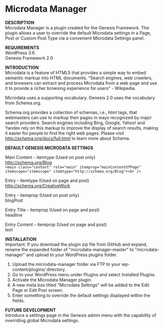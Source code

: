 Microdata Manager
=================

<strong>DESCRIPTION</strong><br />
Microdata Manager is a plugin created for the Genesis Framework. The plugin allows a user to override the default Microdata settings in a Page, Post or Custom Post Type via a convenient Microdata Settings panel.

<strong>REQUIREMENTS</strong><br />
WordPress 3.6<br />
Genesis Framework 2.0

<strong>INTRODUCTION</strong><br />
Microdata is a feature of HTML5 that provides a simple way to embed semantic markup into HTML documents. “Search engines, web crawlers, and browsers can extract and process Microdata from a web page and use it to provide a richer browsing experience for users” - Wikipedia.<br />

Microdata uses a supporting vocabulary. Genesis 2.0 uses the vocabulary from Schema.org.<br />

Schema.org provides a collection of schemas, i.e., html tags, that webmasters can use to markup their pages in ways recognized by major search providers. Search engines including Bing, Google, Yahoo! and Yandex rely on this markup to improve the display of search results, making it easier for people to find the right web pages.
Please visit http://schema.org/docs/full.html to learn more about Schema.<br />

<strong>DEFAULT GENESIS MICRODATA SETTINGS</strong><br />

Main Content - itemtype (Used on post only)<br />
http://schema.org/Blog<br />
`<main class="content" role="main" itemprop="mainContentOfPage" itemscope="itemscope" itemtype="http://schema.org/Blog"><br />`

Entry - itemtype (Used on page and post)<br />
http://schema.org/CreativeWork<br />

Entry - itemprop (Used on post only)<br />
blogPost<br />

Entry Title - itemprop (Used on page and post)<br />
headline<br />

Entry Content - itemprop (Used on page and post)<br />
text<br />


<strong>INSTALLATION</strong><br />
Important: If you download the plugin zip file from GitHub and expand, rename the expanded folder of "microdata-manager-master" to "microdata-manager" and upload to your WordPress plugins folder.

1. Upload the microdata-manager folder via FTP to your wp-content/plugins/ directory.<br />
2. Go to your WordPress menu under Plugins and select Installed Plugins.<br />
3. Activate the Microdata Manager plugin.<br />
4. A new meta box titled "Microdata Settings" will be added to the Edit Page or Edit Post screen.<br />
5. Enter something to override the default settings displayed within the fields.<br />

<strong>FUTURE DEVELOPMENT</strong><br />
Introduce a settings page in the Genesis admin menu with the capability of overriding global Microdata settings.
